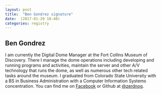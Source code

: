 ```yaml
---
layout: post
title:  "Ben Gondrez signature"
date:  (2017-01-29 18:40)
categories: registry
---
```


## Ben Gondrez

I am currently the Digital Dome Manager at the Fort Collins Museum of Discovery. There I manage the dome operations including developing and running programs and activities, maintain the server and other A/V technology that runs the dome, as well as numerous other tech related tasks around the museum. I graduated from Colorado State University with a BS in Business Administration with a Computer Information Systems concentration. You can find me on <a href="https://www.facebook.com/ben.gondrez.7">Facebook</a> or Github at <a href="https://github.com/zerdnog">@zerdnog</a>.
